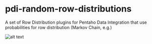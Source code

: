 pdi-random-row-distributions
============================

A set of Row Distribution plugins for Pentaho Data Integration that use probabilities for row distribution (Markov Chain, e.g.)

![alt text](https://travis-ci.org/mattyb149/pdi-random-row-distributions.svg?branch=master)
